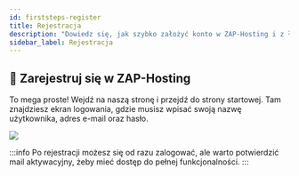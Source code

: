 ```yaml
---
id: firststeps-register
title: Rejestracja
description: "Dowiedz się, jak szybko założyć konto w ZAP-Hosting i z łatwością korzystać ze wszystkich funkcji → Sprawdź teraz"
sidebar_label: Rejestracja
---
```


## 🔐 Zarejestruj się w ZAP-Hosting
To mega proste! Wejdź na naszą stronę i przejdź do strony startowej. Tam znajdziesz ekran logowania, gdzie musisz wpisać swoją nazwę użytkownika, adres e-mail oraz hasło.

![](https://screensaver01.zap-hosting.com/index.php/s/bLBnpoAWESigiK7/preview)

:::info
Po rejestracji możesz się od razu zalogować, ale warto potwierdzić mail aktywacyjny, żeby mieć dostęp do pełnej funkcjonalności.
:::